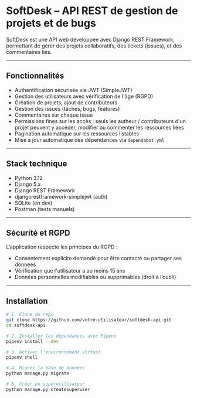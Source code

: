 #  SoftDesk – API REST de gestion de projets et de bugs

SoftDesk est une API web développée avec Django REST Framework, permettant de gérer des projets collaboratifs, des tickets (issues), et des commentaires liés.

---

##  Fonctionnalités

- Authentification sécurisée via JWT (SimpleJWT)
- Gestion des utilisateurs avec vérification de l'âge (RGPD)
- Création de projets, ajout de contributeurs
- Gestion des issues (tâches, bugs, features)
- Commentaires sur chaque issue
- Permissions fines sur les accès : seuls les autheur / contributeurs d'un projet peuvent y accéder, modifier ou commenter les ressources liées
- Pagination automatique sur les ressources listables
- Mise à jour automatique des dépendances via `dependabot.yml`

---

##  Stack technique

- Python 3.12
- Django 5.x
- Django REST Framework
- djangorestframework-simplejwt (auth)
- SQLite (en dev)
- Postman (tests manuels)

---

##  Sécurité et RGPD

L’application respecte les principes du RGPD :
- Consentement explicite demandé pour être contacté ou partager ses données
- Vérification que l'utilisateur a au moins 15 ans
- Données personnelles modifiables ou supprimables (droit à l’oubli)

---

##  Installation

```bash
# 1. Clone du repo
git clone https://github.com/votre-utilisateur/softdesk-api.git
cd softdesk-api

# 2. Installer les dépendances avec Pipenv
pipenv install --dev

# 3. Activer l'environnement virtuel
pipenv shell

# 4. Migrer la base de données
python manage.py migrate

# 5. Créer un superutilisateur
python manage.py createsuperuser
